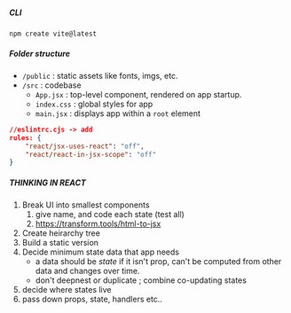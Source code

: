##### CLI
```shell
npm create vite@latest
```

##### Folder structure
- `/public` : static assets like fonts, imgs, etc.
- `/src` : codebase 
	- `App.jsx` : top-level component, rendered on app startup.
	- `index.css` : global styles for app
	- `main.jsx` : displays app within a `root` element

```json
//eslintrc.cjs -> add
rules: {
	"react/jsx-uses-react": "off",
    "react/react-in-jsx-scope": "off"
}
```

##### THINKING IN REACT
1. Break UI into smallest components 
	1. give name, and code each state (test all)
	2. https://transform.tools/html-to-jsx
2. Create heirarchy tree
3. Build a static version
4. Decide minimum state data that app needs
	- a data should be *state* if it isn't prop, can't be computed from other data and changes over time. 
	- don't deepnest or duplicate ; combine co-updating states
5. decide where states live 
6. pass down props, state, handlers etc..